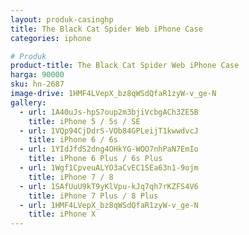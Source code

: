 ```yaml
---
layout: produk-casinghp
title: The Black Cat Spider Web iPhone Case
categories: iphone

# Produk
product-title: The Black Cat Spider Web iPhone Case
harga: 90000
sku: hn-2687
image-drive: 1HMF4LVepX_bz8qWSdQfaR1zyW-v_ge-N
gallery:
  - url: 1A40uJs-hpS7oup2m3bjiVcbgACh3ZE5B
    title: iPhone 5 / 5s / SE
  - url: 1VQp94CjDdrS-VOb84GPLeijT1kwwdvcJ
    title: iPhone 6 / 6s
  - url: 1YIdJfdS2dng4OHkYG-WOO7nhPaN7EmIo
    title: iPhone 6 Plus / 6s Plus
  - url: 1Wgf1CpveuALYO3aCvEC1SEa63n1-9ojm
    title: iPhone 7 / 8
  - url: 1SAfUuU9kT9yKlVpu-kJq7qh7rKZFS4V6
    title: iPhone 7 Plus / 8 Plus
  - url: 1HMF4LVepX_bz8qWSdQfaR1zyW-v_ge-N
    title: iPhone X
---
```

